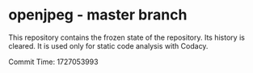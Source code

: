 # openjpeg - master branch

This repository contains the frozen state of the repository.
Its history is cleared. It is used only for static code
analysis with Codacy.

Commit Time: 1727053993